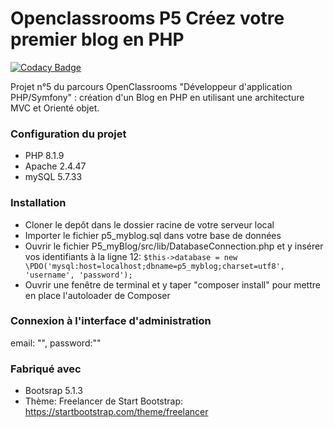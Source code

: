 # Openclassrooms P5 Créez votre premier blog en PHP

[![Codacy Badge](https://app.codacy.com/project/badge/Grade/f45354dac9734da290d39756d0296b0a)](https://www.codacy.com/gh/Phil4525/P5_myBlog/dashboard?utm_source=github.com&amp;utm_medium=referral&amp;utm_content=Phil4525/P5_myBlog&amp;utm_campaign=Badge_Grade)

Projet n°5 du parcours OpenClassrooms "Développeur d'application PHP/Symfony" : création d'un Blog en PHP en utilisant une architecture MVC et Orienté objet.

### Configuration du projet

- PHP 8.1.9
- Apache 2.4.47
- mySQL 5.7.33

### Installation

- Cloner le depôt dans le dossier racine de votre serveur local
- Importer le fichier p5_myblog.sql dans votre base de données
- Ouvrir le fichier P5_myBlog/src/lib/DatabaseConnection.php et y insérer vos identifiants à la ligne 12:
    `$this->database = new \PDO('mysql:host=localhost;dbname=p5_myblog;charset=utf8', 'username', 'password');`
- Ouvrir une fenêtre de terminal et y taper "composer install" pour mettre en place l'autoloader de Composer

### Connexion à l'interface d'administration

email: "", password:""

### Fabriqué avec

- Bootsrap 5.1.3
- Thème: Freelancer de Start Bootstrap: https://startbootstrap.com/theme/freelancer 

